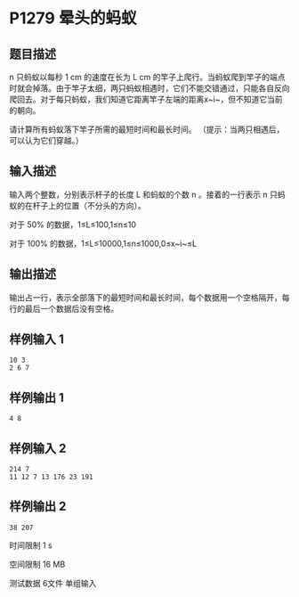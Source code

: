 # P1279 晕头的蚂蚁

## 题目描述

n 只蚂蚁以每秒 1 cm 的速度在长为 L cm 的竿子上爬行。当蚂蚁爬到竿子的端点时就会掉落。由于竿子太细，两只蚂蚁相遇时，它们不能交错通过，只能各自反向爬回去。对于每只蚂蚁，我们知道它距离竿子左端的距离x~i~，但不知道它当前的朝向。

请计算所有蚂蚁落下竿子所需的最短时间和最长时间。 （提示：当两只相遇后，可以认为它们穿越。）

## 输入描述

输入两个整数，分别表示杆子的长度 L 和蚂蚁的个数 n 。接着的一行表示 n 只蚂蚁的在杆子上的位置（不分头的方向）。

对于 50% 的数据，1≤L≤100,1≤n≤10

对于 100% 的数据，1≤L≤10000,1≤n≤1000,0≤x~i~≤L

## 输出描述

输出占一行，表示全部落下的最短时间和最长时间，每个数据用一个空格隔开，每行的最后一个数据后没有空格。
 
## 样例输入 1

```
10 3
2 6 7
```

## 样例输出 1

```
4 8
```

## 样例输入 2

```
214 7
11 12 7 13 176 23 191
```

## 样例输出 2

```
38 207
```

时间限制  1 s

空间限制  16 MB

测试数据  6文件 单组输入
